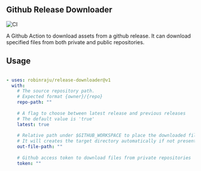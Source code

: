 ## Github Release Downloader

![CI](https://github.com/robinraju/release-downloader/workflows/CI/badge.svg)

A Github Action to download assets from a github release. It can download specified files from both private and public repositories.

## Usage

```yaml

- uses: robinraju/release-downloader@v1
  with: 
    # The source repository path.
    # Expected format {owner}/{repo}
    repo-path: ""
    
    # A flag to choose between latest release and previous releases
    # The default value is 'true'
    latest: true
    
    # Relative path under $GITHUB_WORKSPACE to place the downloaded file
    # It will creates the target directory automatically if not present
    out-file-path: ""
    
    # Github access token to download files from private repositories
    token: ""
```
